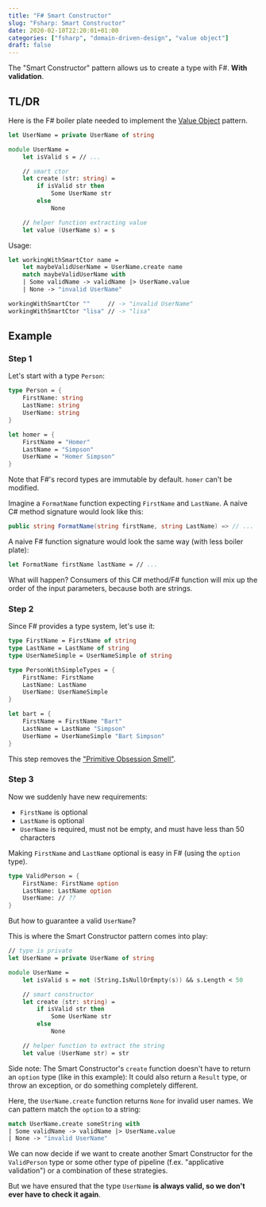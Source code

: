 ```yaml
---
title: "F# Smart Constructor"
slug: "Fsharp: Smart Constructor"
date: 2020-02-10T22:20:01+01:00
categories: ["fsharp", "domain-driven-design", "value object"]
draft: false
---
```


The "Smart Constructor" pattern allows us to create a type with F#. **With validation**.

## TL/DR

Here is the F# boiler plate needed to implement the [Value Object](https://en.wikipedia.org/wiki/Value_object) pattern.

``` fsharp
let UserName = private UserName of string

module UserName =
    let isValid s = // ...

    // smart ctor
    let create (str: string) =
        if isValid str then
            Some UserName str
        else
            None

    // helper function extracting value
    let value (UserName s) = s
```

Usage:

``` fsharp
let workingWithSmartCtor name =
    let maybeValidUserName = UserName.create name
    match maybeValidUserName with
    | Some validName -> validName |> UserName.value
    | None -> "invalid UserName"

workingWithSmartCtor ""     // -> "invalid UserName"
workingWithSmartCtor "lisa" // -> "lisa"
```

## Example

### Step 1

Let's start with a type `Person`:

``` fsharp
type Person = {
    FirstName: string
    LastName: string
    UserName: string
}

let homer = {
    FirstName = "Homer"
    LastName = "Simpson"
    UserName = "Homer Simpson"
}
```

Note that F#'s record types are immutable by default. `homer` can't be modified.

Imagine a `FormatName` function expecting `FirstName` and `LastName`. A naive C# method signature would look like this:

``` csharp
public string FormatName(string firstName, string LastName) => // ...
```

A naive F# function signature would look the same way (with less boiler plate):

``` fsharp
let FormatName firstName lastName = // ...
```

What will happen? Consumers of this C# method/F# function will mix up the order of the input parameters, because both are strings.

### Step 2

Since F# provides a type system, let's use it:

``` fsharp
type FirstName = FirstName of string
type LastName = LastName of string
type UserNameSimple = UserNameSimple of string

type PersonWithSimpleTypes = {
    FirstName: FirstName
    LastName: LastName
    UserName: UserNameSimple
}

let bart = {
    FirstName = FirstName "Bart"
    LastName = LastName "Simpson"
    UserName = UserNameSimple "Bart Simpson"
}
```

This step removes the ["Primitive Obsession Smell"](https://enterprisecraftsmanship.com/posts/functional-c-primitive-obsession/).

### Step 3

Now we suddenly have new requirements:

- `FirstName` is optional
- `LastName` is optional
- `UserName` is required, must not be empty, and must have less than 50 characters

Making `FirstName` and `LastName` optional is easy in F# (using the `option` type).

``` fsharp
type ValidPerson = {
    FirstName: FirstName option
    LastName: LastName option
    UserName: // ??
}
```

But how to guarantee a valid `UserName`?

This is where the Smart Constructor pattern comes into play:

``` fsharp
// type is private
let UserName = private UserName of string

module UserName =
    let isValid s = not (String.IsNullOrEmpty(s)) && s.Length < 50

    // smart constructor
    let create (str: string) =
        if isValid str then
            Some UserName str
        else
            None

    // helper function to extract the string
    let value (UserName str) = str
```

Side note: The Smart Constructor's `create` function doesn't have to return an `option` type (like in this example): It could also return a `Result` type, or throw an exception, or do something completely different.

Here, the `UserName.create` function returns `None` for invalid user names. We can pattern match the `option` to a string:

``` fsharp
match UserName.create someString with
| Some validName -> validName |> UserName.value
| None -> "invalid UserName"
```


We can now decide if we want to create another Smart Constructor for the `ValidPerson` type or some other type of pipeline (f.ex. "applicative validation") or a combination of these strategies.

But we have ensured that the type `UserName` **is always valid, so we don't ever have to check it again**.

